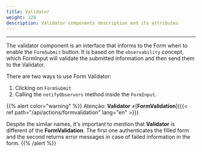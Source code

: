 ```yaml
---
title: Validator
weight: 328
description: Validator components description and its attributes
---
```


---

The validator component is an interface that informs to the Form when to enable the `FormSubmit` button. It is based on the `observability` concept, which FormInput will validate the submitted information and then send them to the Validator.

There are two ways to use Form Validator:

1. Clicking on `FormSubmit`
2. Calling the `notifyObservers` method inside the `FormInput`.

{{% alert color="warning" %}}
Atenção: **Validator** ≠[**FormValidation**]({{< ref path="/api/actions/formvalidation" lang="en" >}})

Despite the similar names, it's important to mention that **Validator** is different of the **FormValidation**. The first one authenticates the filled form and the second returns error messages in case of failed information in the form.
{{% /alert %}}
